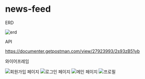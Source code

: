 # news-feed

ERD

![erd](https://github.com/hjh3229/news-feed/assets/110877415/238523da-9846-488f-b9fb-b4fcad155e59)

API

https://documenter.getpostman.com/view/27923993/2s93zB51yb


와이어프레임

![회원가입 페이지](https://github.com/hjh3229/news-feed/assets/110877415/1e82aa6d-e476-4801-af10-257256804620)
![로그인 페이지](https://github.com/hjh3229/news-feed/assets/110877415/1f5104af-97a0-437b-92bb-8062b04f9d8f)
![메인 페이지](https://github.com/hjh3229/news-feed/assets/110877415/d2ad2952-181e-4208-9fed-4f7fb20a97a1)
![프로필](https://github.com/hjh3229/news-feed/assets/110877415/982a9ed3-6341-441a-9c8e-4428b0e51186)
